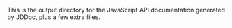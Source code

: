 This is the output directory for the JavaScript API documentation generated by JDDoc, plus a few extra files.

